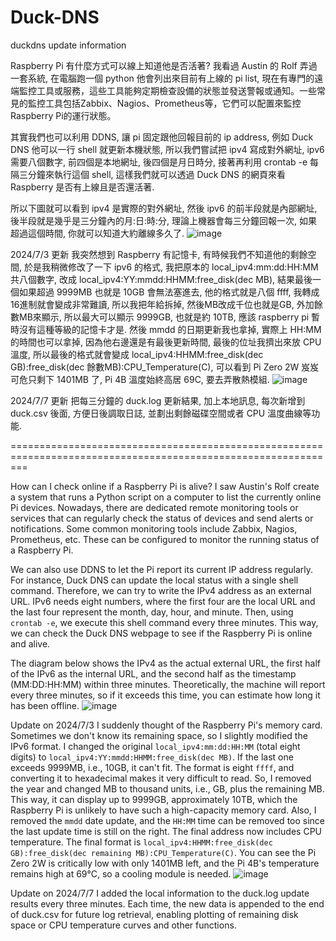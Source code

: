 # Duck-DNS
duckdns update information

Raspberry Pi 有什麼方式可以線上知道他是否活著? 我看過 Austin 的 Rolf 弄過一套系統, 在電腦跑一個 python 他會列出來目前有上線的 pi list, 現在有專門的遠端監控工具或服務，這些工具能夠定期檢查設備的狀態並發送警報或通知。一些常見的監控工具包括Zabbix、Nagios、Prometheus等，它們可以配置來監控Raspberry Pi的運行狀態。

其實我們也可以利用 DDNS, 讓 pi 固定跟他回報目前的 ip address, 例如 Duck DNS 他可以一行 shell 就更新本機狀態, 所以我們嘗試把 ipv4 寫成對外網址, ipv6 需要八個數字, 前四個是本地網址, 後四個是月日時分, 接著再利用 crontab -e 每隔三分鐘來執行這個 shell, 這樣我們就可以透過 Duck DNS 的網頁來看 Raspberry 是否有上線且是否還活著.

所以下圖就可以看到 ipv4 是實際的對外網址, 然後 ipv6 的前半段就是內部網址, 後半段就是幾乎是三分鐘內的月:日:時:分, 理論上機器會每三分鐘回報一次, 如果超過這個時間, 你就可以知道大約離線多久了.
![image](https://github.com/ue0705/Duck-DNS/assets/117436583/3c2d4b32-592b-48ad-aeb9-6fb649db05c4)

2024/7/3 更新
我突然想到 Raspberry 有記憶卡, 有時候我們不知道他的剩餘空間, 於是我稍微修改了一下 ipv6 的格式, 我把原本的 local_ipv4:mm:dd:HH:MM 共八個數字, 改成 local_ipv4:YY:mmdd:HHMM:free_disk(dec MB), 結果最後一個如果超過 9999MB 也就是 10GB 會無法塞進去, 他的格式就是八個 ffff, 我轉成 16進制就會變成非常難讀, 所以我把年給拆掉, 然後MB改成千位也就是GB, 外加餘數MB來顯示, 所以最大可以顯示 9999GB, 也就是約 10TB, 應該 raspberry pi 暫時沒有這種等級的記憶卡才是. 然後 mmdd 的日期更新我也拿掉, 實際上 HH:MM 的時間也可以拿掉, 因為他右邊還是有最後更新時間, 最後的位址我擠出來放 CPU 溫度, 所以最後的格式就會變成 local_ipv4:HHMM:free_disk(dec GB):free_disk(dec 餘數MB):CPU_Temperature(C), 可以看到 Pi Zero 2W 岌岌可危只剩下 1401MB 了, Pi 4B 溫度始終高居 69C, 要去弄散熱模組.
![image](https://github.com/ue0705/Duck-DNS/assets/117436583/4c9bb28a-f153-4bf2-abb7-57dd00401d64)

2024/7/7 更新
把每三分鐘的 duck.log 更新結果, 加上本地訊息, 每次新增到 duck.csv 後面, 方便日後調取日誌, 並劃出剩餘磁碟空間或者 CPU 溫度曲線等功能.

===============================================================================================================

How can I check online if a Raspberry Pi is alive? I saw Austin's Rolf create a system that runs a Python script on a computer to list the currently online Pi devices. Nowadays, there are dedicated remote monitoring tools or services that can regularly check the status of devices and send alerts or notifications. Some common monitoring tools include Zabbix, Nagios, Prometheus, etc. These can be configured to monitor the running status of a Raspberry Pi.

We can also use DDNS to let the Pi report its current IP address regularly. For instance, Duck DNS can update the local status with a single shell command. Therefore, we can try to write the IPv4 address as an external URL. IPv6 needs eight numbers, where the first four are the local URL and the last four represent the month, day, hour, and minute. Then, using `crontab -e`, we execute this shell command every three minutes. This way, we can check the Duck DNS webpage to see if the Raspberry Pi is online and alive.

The diagram below shows the IPv4 as the actual external URL, the first half of the IPv6 as the internal URL, and the second half as the timestamp (MM:DD:HH:MM) within three minutes. Theoretically, the machine will report every three minutes, so if it exceeds this time, you can estimate how long it has been offline.
![image](https://github.com/ue0705/Duck-DNS/assets/117436583/3c2d4b32-592b-48ad-aeb9-6fb649db05c4)

Update on 2024/7/3
I suddenly thought of the Raspberry Pi's memory card. Sometimes we don't know its remaining space, so I slightly modified the IPv6 format. I changed the original `local_ipv4:mm:dd:HH:MM` (total eight digits) to `local_ipv4:YY:mmdd:HHMM:free_disk(dec MB)`. If the last one exceeds 9999MB, i.e., 10GB, it can't fit. The format is eight `ffff`, and converting it to hexadecimal makes it very difficult to read. So, I removed the year and changed MB to thousand units, i.e., GB, plus the remaining MB. This way, it can display up to 9999GB, approximately 10TB, which the Raspberry Pi is unlikely to have such a high-capacity memory card. Also, I removed the `mmdd` date update, and the `HH:MM` time can be removed too since the last update time is still on the right. The final address now includes CPU temperature. The final format is `local_ipv4:HHMM:free_disk(dec GB):free_disk(dec remaining MB):CPU_Temperature(C)`. You can see the Pi Zero 2W is critically low with only 1401MB left, and the Pi 4B's temperature remains high at 69°C, so a cooling module is needed.
![image](https://github.com/ue0705/Duck-DNS/assets/117436583/4c9bb28a-f153-4bf2-abb7-57dd00401d64)

Update on 2024/7/7
I added the local information to the duck.log update results every three minutes. Each time, the new data is appended to the end of duck.csv for future log retrieval, enabling plotting of remaining disk space or CPU temperature curves and other functions.

